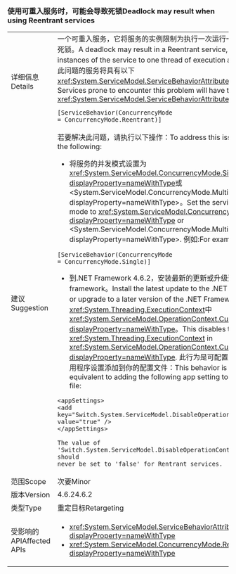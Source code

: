 ### <a name="deadlock-may-result-when-using-reentrant-services"></a><span data-ttu-id="2ab2d-101">使用可重入服务时，可能会导致死锁</span><span class="sxs-lookup"><span data-stu-id="2ab2d-101">Deadlock may result when using Reentrant services</span></span>

|   |   |
|---|---|
|<span data-ttu-id="2ab2d-102">详细信息</span><span class="sxs-lookup"><span data-stu-id="2ab2d-102">Details</span></span>|<span data-ttu-id="2ab2d-103">一个可重入服务，它将服务的实例限制为执行一次运行一个线程可能会产生死锁。</span><span class="sxs-lookup"><span data-stu-id="2ab2d-103">A deadlock may result in a Reentrant service, which restricts instances of the service to one thread of execution at a time.</span></span> <span data-ttu-id="2ab2d-104">容易遇到此问题的服务将具有以下<xref:System.ServiceModel.ServiceBehaviorAttribute>入其代码：</span><span class="sxs-lookup"><span data-stu-id="2ab2d-104">Services prone to encounter this problem will have the following <xref:System.ServiceModel.ServiceBehaviorAttribute> in their code:</span></span><pre><code class="language-csharp">[ServiceBehavior(ConcurrencyMode = ConcurrencyMode.Reentrant)]&#13;&#10;</code></pre>|
|<span data-ttu-id="2ab2d-105">建议</span><span class="sxs-lookup"><span data-stu-id="2ab2d-105">Suggestion</span></span>|<span data-ttu-id="2ab2d-106">若要解决此问题，请执行以下操作：</span><span class="sxs-lookup"><span data-stu-id="2ab2d-106">To address this issue, you can do the following:</span></span><ul><li><span data-ttu-id="2ab2d-107">将服务的并发模式设置为<xref:System.ServiceModel.ConcurrencyMode.Single?displayProperty=nameWithType>或&lt;System.ServiceModel.ConcurrencyMode.Multiple?displayProperty=nameWithType&gt;。</span><span class="sxs-lookup"><span data-stu-id="2ab2d-107">Set the service's concurrency mode to <xref:System.ServiceModel.ConcurrencyMode.Single?displayProperty=nameWithType> or &lt;System.ServiceModel.ConcurrencyMode.Multiple?displayProperty=nameWithType&gt;.</span></span> <span data-ttu-id="2ab2d-108">例如:</span><span class="sxs-lookup"><span data-stu-id="2ab2d-108">For example:</span></span></li></ul><pre><code class="language-csharp">[ServiceBehavior(ConcurrencyMode = ConcurrencyMode.Single)]&#13;&#10;</code></pre><ul><li><span data-ttu-id="2ab2d-109">到.NET Framework 4.6.2，安装最新的更新或升级到更高版本的.NET framework。</span><span class="sxs-lookup"><span data-stu-id="2ab2d-109">Install the latest update to the .NET Framework 4.6.2, or upgrade to a later version of the .NET Framework.</span></span> <span data-ttu-id="2ab2d-110">这将禁用的流<xref:System.Threading.ExecutionContext>中<xref:System.ServiceModel.OperationContext.Current?displayProperty=nameWithType>。</span><span class="sxs-lookup"><span data-stu-id="2ab2d-110">This disables the flow of the <xref:System.Threading.ExecutionContext> in <xref:System.ServiceModel.OperationContext.Current?displayProperty=nameWithType>.</span></span> <span data-ttu-id="2ab2d-111">此行为是可配置;它等效于将以下应用程序设置添加到你的配置文件：</span><span class="sxs-lookup"><span data-stu-id="2ab2d-111">This behavior is configurable; it is equivalent to adding the following app setting to your configuration file:</span></span></li></ul><pre><code class="language-xml">&lt;appSettings&gt;&#13;&#10;&lt;add key=&quot;Switch.System.ServiceModel.DisableOperationContextAsyncFlow&quot; value=&quot;true&quot; /&gt;&#13;&#10;&lt;/appSettings&gt;&#13;&#10;&#13;&#10;The value of &#39;Switch.System.ServiceModel.DisableOperationContextAsyncFlow&#39; should never be set to &#39;false&#39; for Rentrant services.&#13;&#10;</code></pre>|
|<span data-ttu-id="2ab2d-112">范围</span><span class="sxs-lookup"><span data-stu-id="2ab2d-112">Scope</span></span>|<span data-ttu-id="2ab2d-113">次要</span><span class="sxs-lookup"><span data-stu-id="2ab2d-113">Minor</span></span>|
|<span data-ttu-id="2ab2d-114">版本</span><span class="sxs-lookup"><span data-stu-id="2ab2d-114">Version</span></span>|<span data-ttu-id="2ab2d-115">4.6.2</span><span class="sxs-lookup"><span data-stu-id="2ab2d-115">4.6.2</span></span>|
|<span data-ttu-id="2ab2d-116">类型</span><span class="sxs-lookup"><span data-stu-id="2ab2d-116">Type</span></span>|<span data-ttu-id="2ab2d-117">重定目标</span><span class="sxs-lookup"><span data-stu-id="2ab2d-117">Retargeting</span></span>|
|<span data-ttu-id="2ab2d-118">受影响的 API</span><span class="sxs-lookup"><span data-stu-id="2ab2d-118">Affected APIs</span></span>|<ul><li><xref:System.ServiceModel.ServiceBehaviorAttribute?displayProperty=nameWithType></li><li><xref:System.ServiceModel.ConcurrencyMode.Reentrant?displayProperty=nameWithType></li></ul>|

